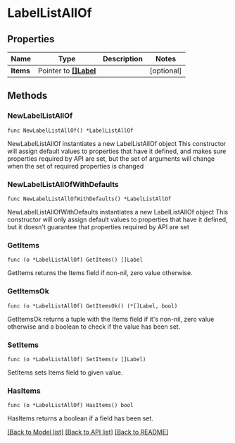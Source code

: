 # LabelListAllOf

## Properties

Name | Type | Description | Notes
------------ | ------------- | ------------- | -------------
**Items** | Pointer to [**[]Label**](Label.md) |  | [optional] 

## Methods

### NewLabelListAllOf

`func NewLabelListAllOf() *LabelListAllOf`

NewLabelListAllOf instantiates a new LabelListAllOf object
This constructor will assign default values to properties that have it defined,
and makes sure properties required by API are set, but the set of arguments
will change when the set of required properties is changed

### NewLabelListAllOfWithDefaults

`func NewLabelListAllOfWithDefaults() *LabelListAllOf`

NewLabelListAllOfWithDefaults instantiates a new LabelListAllOf object
This constructor will only assign default values to properties that have it defined,
but it doesn't guarantee that properties required by API are set

### GetItems

`func (o *LabelListAllOf) GetItems() []Label`

GetItems returns the Items field if non-nil, zero value otherwise.

### GetItemsOk

`func (o *LabelListAllOf) GetItemsOk() (*[]Label, bool)`

GetItemsOk returns a tuple with the Items field if it's non-nil, zero value otherwise
and a boolean to check if the value has been set.

### SetItems

`func (o *LabelListAllOf) SetItems(v []Label)`

SetItems sets Items field to given value.

### HasItems

`func (o *LabelListAllOf) HasItems() bool`

HasItems returns a boolean if a field has been set.


[[Back to Model list]](../README.md#documentation-for-models) [[Back to API list]](../README.md#documentation-for-api-endpoints) [[Back to README]](../README.md)


